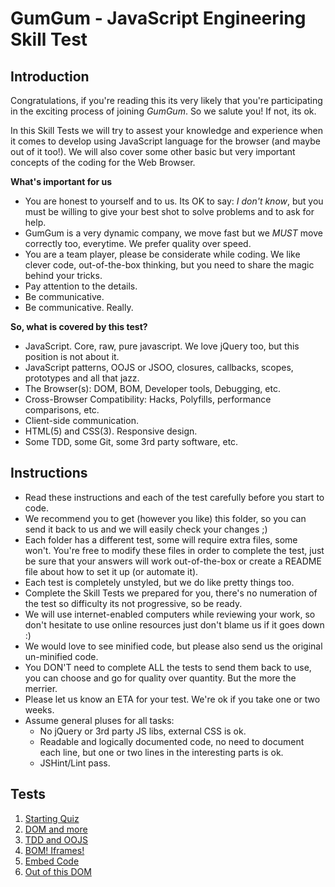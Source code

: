 GumGum - JavaScript Engineering Skill Test
==========================================

Introduction
------------

Congratulations, if you're reading this its very likely that you're participating in the exciting
process of joining *GumGum*. So we salute you! If not, its ok.

In this Skill Tests we will try to assest your knowledge and experience when it comes to develop
using JavaScript language for the browser (and maybe out of it too!). We will also cover some other
basic but very important concepts of the coding for the Web Browser.

**What's important for us**

- You are honest to yourself and to us. Its OK to say: _I don't know_, but you must be willing to give your best shot to solve problems and to ask for help.
- GumGum is a very dynamic company, we move fast but we *MUST* move correctly too, everytime. We prefer quality over speed.
- You are a team player, please be considerate while coding. We like clever code, out-of-the-box thinking, but you need to share the magic behind your tricks.
- Pay attention to the details.
- Be communicative.
- Be communicative. Really.

**So, what is covered by this test?**

- JavaScript. Core, raw, pure javascript. We love jQuery too, but this position is not about it.
- JavaScript patterns, OOJS or JSOO, closures, callbacks, scopes, prototypes and all that jazz.
- The Browser(s): DOM, BOM, Developer tools, Debugging, etc.
- Cross-Browser Compatibility: Hacks, Polyfills, performance comparisons, etc.
- Client-side communication.
- HTML(5) and CSS(3). Responsive design.
- Some TDD, some Git, some 3rd party software, etc.

Instructions
------------

- Read these instructions and each of the test carefully before you start to code.
- We recommend you to get (however you like) this folder, so you can send it back to us and we will easily check your changes ;)
- Each folder has a different test, some will require extra files, some won't. You're free to modify these files in order to complete the test, just be sure that your answers will work out-of-the-box or create a README file about how to set it up (or automate it).
- Each test is completely unstyled, but we do like pretty things too.
- Complete the Skill Tests we prepared for you, there's no numeration of the test so difficulty its not progressive, so be ready.
- We will use internet-enabled computers while reviewing your work, so don't hesitate to use online resources just don't blame us if it goes down :)
- We would love to see minified code, but please also send us the original un-minified code.
- You DON'T need to complete ALL the tests to send them back to use, you can choose and go for quality over quantity. But the more the merrier.
- Please let us know an ETA for your test. We're ok if you take one or two weeks.
- Assume general pluses for all tasks:
    + No jQuery or 3rd party JS libs, external CSS is ok.
    + Readable and logically documented code, no need to document each line, but one or two lines in the interesting parts is ok.
    + JSHint/Lint pass.

Tests
-----

1. [Starting Quiz](./quiz)
2. [DOM and more](./polyfill)
3. [TDD and OOJS](./tdd)
4. [BOM! Iframes!](./iframe)
5. [Embed Code](./embed)
6. [Out of this DOM](./comm)
